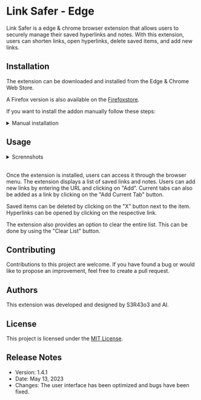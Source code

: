 # Link Safer - Edge

Link Safer is a edge & chrome browser extension that allows users to securely manage their saved hyperlinks and notes. With this extension, users can shorten links, open hyperlinks, delete saved items, and add new links.

## Installation

The extension can be downloaded and installed from the Edge & Chrome Web Store.

A Firefox version is also available on the [Firefoxstore](https://addons.mozilla.org/de/firefox/addon/linksafer/?utm_source=addons.mozilla.org&utm_medium=referral&utm_content=search).

If you want to install the addon manually follow these steps:

<details>
    <summary>Manual installation</summary>
    <br>

> - Go to the [release section](https://github.com/sera619/EdgeAddon/releases) and download the latest release.
> - Open your browser and navigate to browser-/extension-settings
> - look for the option to install a extension from a file
> - once you get this select the path to the downloaded zip
> - click install and you should be ready to go

</details>

## Usage

<details>
    <summary>Scrennshots</summary>
    <br>

> - ![Addon Preview](assets/img/addon_preview.png)
>
> - ![Option Preview](assets/img/options_preview.png)

</details>
<br>


Once the extension is installed, users can access it through the browser menu. The extension displays a list of saved links and notes. Users can add new links by entering the URL and clicking on "Add". Current tabs can also be added as a link by clicking on the "Add Current Tab" button.

Saved items can be deleted by clicking on the "X" button next to the item. Hyperlinks can be opened by clicking on the respective link.

The extension also provides an option to clear the entire list. This can be done by using the "Clear List" button.

## Contributing

Contributions to this project are welcome. If you have found a bug or would like to propose an improvement, feel free to create a pull request.

## Authors

This extension was developed and designed by S3R43o3 and AI.

## License

This project is licensed under the [MIT License](https://opensource.org/licenses/MIT).

## Release Notes

- Version: 1.4.1
- Date: May 13, 2023
- Changes: The user interface has been optimized and bugs have been fixed.
